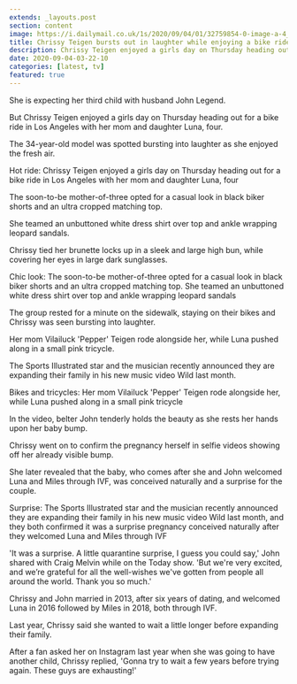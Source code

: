 ```yaml
---
extends: _layouts.post
section: content
image: https://i.dailymail.co.uk/1s/2020/09/04/01/32759854-0-image-a-4_1599180868389.jpg 
title: Chrissy Teigen bursts out in laughter while enjoying a bike ride with her mom and daughter Luna  
description: Chrissy Teigen enjoyed a girls day on Thursday heading out for a bike ride in Los Angeles with her mom and daughter Luna, four.air. 
date: 2020-09-04-03-22-10 
categories: [latest, tv] 
featured: true 
--- 
```

She is expecting her third child with husband John Legend. 

But Chrissy Teigen enjoyed a girls day on Thursday heading out for a bike ride in Los Angeles with her mom and daughter Luna, four. 

The 34-year-old model was spotted bursting into laughter as she enjoyed the fresh air. 

Hot ride: Chrissy Teigen enjoyed a girls day on Thursday heading out for a bike ride in Los Angeles with her mom and daughter Luna, four 

The soon-to-be mother-of-three opted for a casual look in black biker shorts and an ultra cropped matching top. 

She teamed an unbuttoned white dress shirt over top and ankle wrapping leopard sandals. 

Chrissy tied her brunette locks up in a sleek and large high bun, while covering her eyes in large dark sunglasses. 

Chic look: The soon-to-be mother-of-three opted for a casual look in black biker shorts and an ultra cropped matching top. She teamed an unbuttoned white dress shirt over top and ankle wrapping leopard sandals 

The group rested for a minute on the sidewalk, staying on their bikes and Chrissy was seen bursting into laughter. 

Her mom Vilailuck 'Pepper' Teigen rode alongside her, while Luna pushed along in a small pink tricycle. 

The Sports Illustrated star and the musician recently announced they are expanding their family in his new music video Wild last month.  

Bikes and tricycles: Her mom Vilailuck 'Pepper' Teigen rode alongside her, while Luna pushed along in a small pink tricycle 

In the video, belter John tenderly holds the beauty as she rests her hands upon her baby bump. 

Chrissy went on to confirm the pregnancy herself in selfie videos showing off her already visible bump. 

She later revealed that the baby, who comes after she and John welcomed Luna and Miles through IVF, was conceived naturally and a surprise for the couple. 

Surprise: The Sports Illustrated star and the musician recently announced they are expanding their family in his new music video Wild last month, and they both confirmed it was a surprise pregnancy conceived naturally after they welcomed Luna and Miles through IVF 

'It was a surprise. A little quarantine surprise, I guess you could say,' John shared with Craig Melvin while on the Today show. 'But we're very excited, and we’re grateful for all the well-wishes we've gotten from people all around the world. Thank you so much.' 

Chrissy and John married in 2013, after six years of dating, and welcomed Luna in 2016 followed by Miles in 2018, both through IVF. 

Last year, Chrissy said she wanted to wait a little longer before expanding their family.  

After a fan asked her on Instagram last year when she was going to have another child, Chrissy replied, 'Gonna try to wait a few years before trying again. These guys are exhausting!'   

